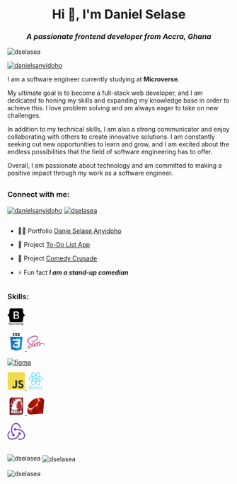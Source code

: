 <h1 align="center">Hi 👋, I'm Daniel Selase</h1>
<h3 align="center"><i>A passionate frontend developer from Accra, Ghana</i></h3>

<p align="left"> <img src="https://komarev.com/ghpvc/?username=dselasea&label=Profile%20views&color=0e75b6&style=flat" alt="dselasea" /> </p>

<p align="left"> <a href="https://twitter.com/danielsanyidoho" target="blank"><img src="https://img.shields.io/twitter/follow/danielsanyidoho?logo=twitter&style=for-the-badge" alt="danielsanyidoho" /></a> </p>

I am a software engineer currently studying at **Microverse**.

My ultimate goal is to become a full-stack web developer, and I am dedicated to honing my skills and expanding my knowledge base in order to achieve this. I love problem solving and am always eager to take on new challenges.

In addition to my technical skills, I am also a strong communicator and enjoy collaborating with others to create innovative solutions. I am constantly seeking out new opportunities to learn and grow, and I am excited about the endless possibilities that the field of software engineering has to offer.

Overall, I am passionate about technology and am committed to making a positive impact through my work as a software engineer.

##

<h3 align="left">Connect with me:</h3>
<p align="left">
<a href="https://twitter.com/danielsanyidoho" target="blank"><img align="center" src="https://raw.githubusercontent.com/rahuldkjain/github-profile-readme-generator/master/src/images/icons/Social/twitter.svg" alt="danielsanyidoho" height="30" width="40" /></a>
<a href="https://linkedin.com/in/dselasea" target="blank"><img align="center" src="https://raw.githubusercontent.com/rahuldkjain/github-profile-readme-generator/master/src/images/icons/Social/linked-in-alt.svg" alt="dselasea" height="30" width="40" /></a>
</p>

##

- 👨‍💻 Portfolio [Danie Selase Anyidoho](https://dselasea.github.io/portfolio-1/)

- 📝 Project [To-Do List App](https://todosdsa.netlify.app/)

- 📝 Project [Comedy Crusade](https://dselasea.github.io/digital-marketing-agency/)

- ⚡ Fun fact **<i>I am a stand-up comedian</i>**

##

<h3 align="left">Skills:</h3>
<p align="left"> <a href="https://getbootstrap.com" target="_blank" rel="noreferrer"> <img src="https://raw.githubusercontent.com/devicons/devicon/master/icons/bootstrap/bootstrap-plain-wordmark.svg" alt="bootstrap" width="40" height="40"/> </a> 

<a href="https://www.w3schools.com/css/" target="_blank" rel="noreferrer"> <img src="https://raw.githubusercontent.com/devicons/devicon/master/icons/css3/css3-original-wordmark.svg" alt="css3" width="40" height="40"/> </a> <a href="https://sass-lang.com" target="_blank" rel="noreferrer"> <img src="https://raw.githubusercontent.com/devicons/devicon/master/icons/sass/sass-original.svg" alt="sass" width="40" height="40"/> </a> </p>
  
<a href="https://www.figma.com/" target="_blank" rel="noreferrer"> <img src="https://www.vectorlogo.zone/logos/figma/figma-icon.svg" alt="figma" width="40" height="40"/> </a> 
  
 
<a href="https://developer.mozilla.org/en-US/docs/Web/JavaScript" target="_blank" rel="noreferrer"> <img src="https://raw.githubusercontent.com/devicons/devicon/master/icons/javascript/javascript-original.svg" alt="javascript" width="40" height="40"/> </a><a href="https://reactjs.org/" target="_blank" rel="noreferrer"> <img src="https://raw.githubusercontent.com/devicons/devicon/master/icons/react/react-original-wordmark.svg" alt="react" width="40" height="40"/> </a> 
 
  
<a href="https://rubyonrails.org" target="_blank" rel="noreferrer"> <img src="https://raw.githubusercontent.com/devicons/devicon/master/icons/rails/rails-original-wordmark.svg" alt="rails" width="40" height="40"/> </a> <a href="https://www.ruby-lang.org/en/" target="_blank" rel="noreferrer"> <img src="https://raw.githubusercontent.com/devicons/devicon/master/icons/ruby/ruby-original.svg" alt="ruby" width="40" height="40"/> </a> 
  

  
<a href="https://redux.js.org" target="_blank" rel="noreferrer"> <img src="https://raw.githubusercontent.com/devicons/devicon/master/icons/redux/redux-original.svg" alt="redux" width="40" height="40"/> </a> 
  

  


##

<p><img align="left" src="https://github-readme-stats.vercel.app/api/top-langs?username=dselasea&show_icons=true&locale=en&layout=compact" alt="dselasea" /></p>

<p>&nbsp;<img align="center" src="https://github-readme-stats.vercel.app/api?username=dselasea&show_icons=true&locale=en" alt="dselasea" /></p>

<p><img align="center" src="https://github-readme-streak-stats.herokuapp.com/?user=dselasea&" alt="dselasea" /></p>
